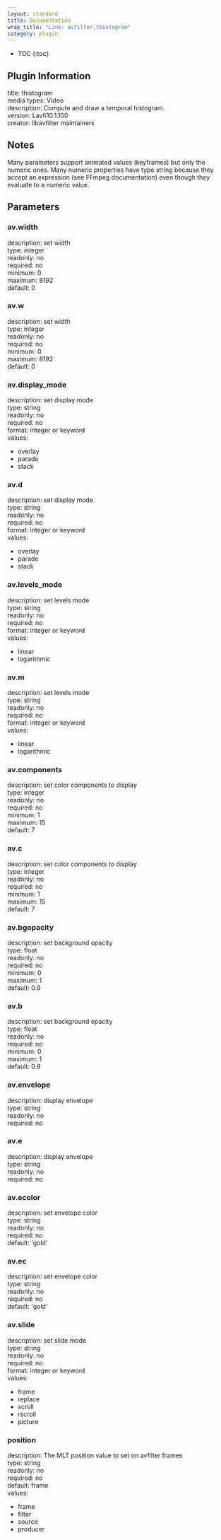 ```yaml
---
layout: standard
title: Documentation
wrap_title: "Link: avfilter.thistogram"
category: plugin
---
```

* TOC
{:toc}

## Plugin Information

title: thistogram  
media types:
Video  
description: Compute and draw a temporal histogram.  
version: Lavfi10.1.100  
creator: libavfilter maintainers  

## Notes

Many parameters support animated values (keyframes) but only the numeric ones. Many numeric properties have type string because they accept an expression (see FFmpeg documentation) even though they evaluate to a numeric value.

## Parameters

### av.width

  
description:
set width  
type: integer  
readonly: no  
required: no  
minimum: 0  
maximum: 8192  
default: 0  

### av.w

  
description:
set width  
type: integer  
readonly: no  
required: no  
minimum: 0  
maximum: 8192  
default: 0  

### av.display_mode

  
description:
set display mode  
type: string  
readonly: no  
required: no  
format: integer or keyword  
values:  

* overlay
* parade
* stack

### av.d

  
description:
set display mode  
type: string  
readonly: no  
required: no  
format: integer or keyword  
values:  

* overlay
* parade
* stack

### av.levels_mode

  
description:
set levels mode  
type: string  
readonly: no  
required: no  
format: integer or keyword  
values:  

* linear
* logarithmic

### av.m

  
description:
set levels mode  
type: string  
readonly: no  
required: no  
format: integer or keyword  
values:  

* linear
* logarithmic

### av.components

  
description:
set color components to display  
type: integer  
readonly: no  
required: no  
minimum: 1  
maximum: 15  
default: 7  

### av.c

  
description:
set color components to display  
type: integer  
readonly: no  
required: no  
minimum: 1  
maximum: 15  
default: 7  

### av.bgopacity

  
description:
set background opacity  
type: float  
readonly: no  
required: no  
minimum: 0  
maximum: 1  
default: 0.9  

### av.b

  
description:
set background opacity  
type: float  
readonly: no  
required: no  
minimum: 0  
maximum: 1  
default: 0.9  

### av.envelope

  
description:
display envelope  
type: string  
readonly: no  
required: no  

### av.e

  
description:
display envelope  
type: string  
readonly: no  
required: no  

### av.ecolor

  
description:
set envelope color  
type: string  
readonly: no  
required: no  
default: 'gold'  

### av.ec

  
description:
set envelope color  
type: string  
readonly: no  
required: no  
default: 'gold'  

### av.slide

  
description:
set slide mode  
type: string  
readonly: no  
required: no  
format: integer or keyword  
values:  

* frame
* replace
* scroll
* rscroll
* picture

### position

  
description:
The MLT position value to set on avfilter frames  
type: string  
readonly: no  
required: no  
default: frame  
values:  

* frame
* filter
* source
* producer

